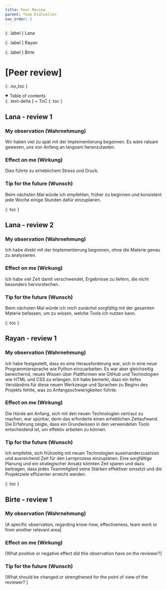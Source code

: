 ```yaml
---
title: Peer Review
parent: Team Evaluation
nav_order: 3
---
```


{: .label }
Lana

{: .label }
Rayan

{: .label }
Birte

# [Peer review]
{: .no_toc }

<details open markdown="block">
{: .text-delta }
<summary>Table of contents</summary>
+ ToC
{: toc }
</details>

## Lana - review 1

### My observation (Wahrnehmung)

Wir haben viel zu spät mit der Implementierung begonnen. Es wäre ratsam gewesen, uns von Anfang an langsam heranzutasten.

### Effect on me (Wirkung)

Dies führte zu erheblichem Stress und Druck.

### Tip for the future (Wunsch)

Beim nächsten Mal würde ich empfehlen, früher zu beginnen und konsistent jede Woche einige Stunden dafür einzuplanen.

{: toc }

## Lana - review 2

### My observation (Wahrnehmung)

Ich habe direkt mit der Implementierung begonnen, ohne die Materie genau zu analysieren.

### Effect on me (Wirkung)

Ich habe viel Zeit damit verschwendet, Ergebnisse zu liefern, die nicht besonders hervorstechen.

### Tip for the future (Wunsch)

Beim nächsten Mal würde ich mich zunächst sorgfältig mit der gesamten Materie befassen, um zu wissen, welche Tools ich nutzen kann.

{: toc }

## Rayan - review 1

### My observation (Wahrnehmung)

Ich habe festgestellt, dass es eine Herausforderung war, sich in eine neue Programmiersprache wie Python einzuarbeiten. Es war aber gleichzeitig bereichernd, neues Wissen über Plattformen wie GitHub und Technologien wie HTML und CSS zu erlangen. Ich habe bemerkt, dass ein tiefes Verständnis für diese neuen Werkzeuge und Sprachen zu Beginn des Projekts fehlte, was zu Anfangsschwierigkeiten führte.

### Effect on me (Wirkung)

Die Hürde am Anfang, sich mit den neuen Technologien vertraut zu machen, war spürbar, denn das erforderte einen erheblichen Zeitaufwand. Die Erfahrung zeigte, dass ein Grundwissen in den verwendeten Tools entscheidend ist, um effektiv arbeiten zu können.

### Tip for the future (Wunsch)

Ich empfehle, sich frühzeitig mit neuen Technologien auseinanderzusetzen und ausreichend Zeit für den Lernprozess einzuplanen. Eine sorgfältige Planung und ein strategischer Ansatz könnten Zeit sparen und dazu beitragen, dass jedes Teammitglied seine Stärken effektiver einsetzt und die Projektziele effizienter erreicht werden.


{: toc }

## Birte - review 1

### My observation (Wahrnehmung)

[A specific observation, regarding know-how, effectiveness, team work or from another relevant area]

### Effect on me (Wirkung)

[What positive or negative effect did this observation have on the reviewer?]

### Tip for the future (Wunsch)

[What should be changed or strengthened for the point of view of the reviewer? ]